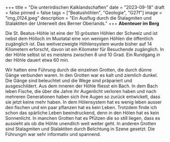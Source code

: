 +++
title = "Die unterirdischen Kalklandschaften"
date = "2023-09-18"
draft = false
pinned = false
tags = ["Beatushöhlen", "Geologie", "G27f"]
image = "img_0124.jpeg"
description = "Ein Ausflug durch die Stalagmiten und Stalaktiten der Unterwelt des Berner Oberlands."
+++
**Abenteuer im Berg** 

Die St. Beatus-Höhle ist eine der 10 grössten Höhlen der Schweiz und ist nebst dem Hölloch im Muotatal eine von wenigen Höhlen die öffentlich zugänglich ist. Das weitverzweigte Höhlensystem wurde bisher auf 14 Kilometern erforscht, davon ist ein Kilometer für Besuchende zugänglich. In der Höhle selbst ist es meistens zwischen 8 und 10 Grad. Ein Rundgang in der Höhle dauert etwa 60 min.

Wir hatten eine Führung durch die einzelnen Grotten, die durch dünne Gänge verbunden waren. In den Grotten war es kalt und ziemlich dunkel. Die Gänge sind beleuchtet und die Wege sind präpariert und ausgeschildert. Aus dem inneren der Höhle fliesst ein Bach. In dem Bach leben Fische, die über die Jahre ihr Augenlicht verloren haben und nach mehreren Generationen haben sich ihre Augen so zurück entwickelt, dass sie jetzt keine mehr haben. In dem Hölensystem hat es wenig leben ausser den fischen und ein paar pflanzen hat es kein Leben. Trotzdem finde ich schon das spärliche Leben beeindruckend, denn in den Hölen hat es kein Sonnenlicht. In manchen Grotten hat es Pfützen die so still liegen, dass es aussieht als ob die Höhle unendlich weit weiter geht. In anderen Grotten sind Stalagmiten und Stalaktiten durch Belichtung in Szene gesetzt. Die Führungm war sehr informativ und spannend.